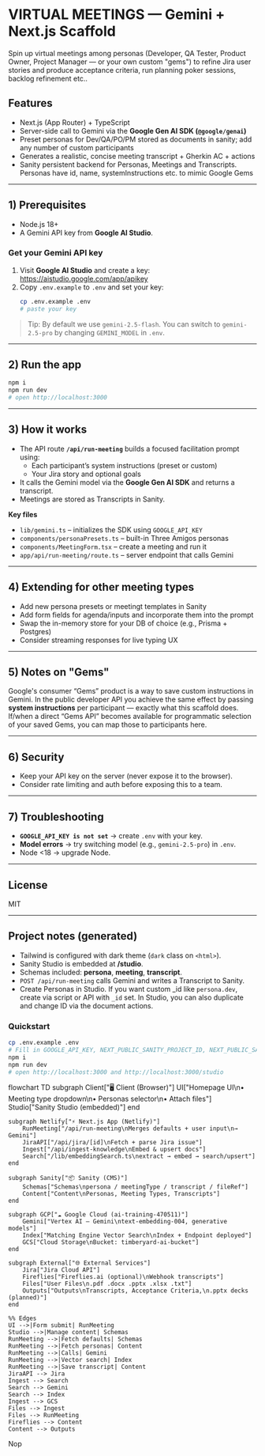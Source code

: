 # VIRTUAL MEETINGS — Gemini + Next.js Scaffold

Spin up virtual meetings among personas (Developer, QA Tester, Product Owner, Project Manager — or your own custom "gems") to refine Jira user stories and produce acceptance criteria, run planning poker sessions, backlog refinement etc..

## Features
- Next.js (App Router) + TypeScript
- Server-side call to Gemini via the **Google Gen AI SDK (`@google/genai`)**
- Preset personas for Dev/QA/PO/PM stored as documents in sanity; add any number of custom participants
- Generates a realistic, concise meeting transcript + Gherkin AC + actions
- Sanity persistent backend for Personas, Meetings and Transcripts. Personas have id, name, systemInstructions etc. to mimic Google Gems

---

## 1) Prerequisites
- Node.js 18+
- A Gemini API key from **Google AI Studio**.

### Get your Gemini API key
1. Visit **Google AI Studio** and create a key: https://aistudio.google.com/app/apikey  
2. Copy `.env.example` to `.env` and set your key:
   ```bash
   cp .env.example .env
   # paste your key
   ```

> Tip: By default we use `gemini-2.5-flash`. You can switch to `gemini-2.5-pro` by changing `GEMINI_MODEL` in `.env`.

---

## 2) Run the app
```bash
npm i
npm run dev
# open http://localhost:3000
```

---

## 3) How it works
- The API route **`/api/run-meeting`** builds a focused facilitation prompt using:
  - Each participant’s system instructions (preset or custom)
  - Your Jira story and optional goals
- It calls the Gemini model via the **Google Gen AI SDK** and returns a transcript.
- Meetings are stored as Transcripts in Sanity.

**Key files**
- `lib/gemini.ts` – initializes the SDK using `GOOGLE_API_KEY`
- `components/personaPresets.ts` – built-in Three Amigos personas
- `components/MeetingForm.tsx` – create a meeting and run it
- `app/api/run-meeting/route.ts` – server endpoint that calls Gemini

---

## 4) Extending for other meeting types
- Add new persona presets or meetingt templates in Sanity
- Add form fields for agenda/inputs and incorporate them into the prompt
- Swap the in-memory store for your DB of choice (e.g., Prisma + Postgres)
- Consider streaming responses for live typing UX

---

## 5) Notes on "Gems"
Google's consumer “Gems” product is a way to save custom instructions in Gemini. In the public developer API you achieve the same effect by passing **system instructions** per participant — exactly what this scaffold does. If/when a direct “Gems API” becomes available for programmatic selection of your saved Gems, you can map those to participants here.

---

## 6) Security
- Keep your API key on the server (never expose it to the browser).
- Consider rate limiting and auth before exposing this to a team.

---

## 7) Troubleshooting
- **`GOOGLE_API_KEY is not set`** → create `.env` with your key.
- **Model errors** → try switching model (e.g., `gemini-2.5-pro`) in `.env`.
- Node <18 → upgrade Node.

---

## License
MIT


---

## Project notes (generated)
- Tailwind is configured with dark theme (`dark` class on `<html>`).
- Sanity Studio is embedded at **/studio**.
- Schemas included: **persona**, **meeting**, **transcript**.
- `POST /api/run-meeting` calls Gemini and writes a Transcript to Sanity.
- Create Personas in Studio. If you want custom _id like `persona.dev`, create via script or API with `_id` set. In Studio, you can also duplicate and change ID via the document actions.

### Quickstart
```bash
cp .env.example .env
# Fill in GOOGLE_API_KEY, NEXT_PUBLIC_SANITY_PROJECT_ID, NEXT_PUBLIC_SANITY_DATASET, SANITY_API_WRITE_TOKEN
npm i
npm run dev
# open http://localhost:3000 and http://localhost:3000/studio
```

flowchart TD
    subgraph Client["🖥️ Client (Browser)"]
        UI["Homepage UI\n• Meeting type dropdown\n• Personas selector\n• Attach files"]
        Studio["Sanity Studio (embedded)"]
    end

    subgraph Netlify["⚡ Next.js App (Netlify)"]
        RunMeeting["/api/run-meeting\nMerges defaults + user input\n→ Gemini"]
        JiraAPI["/api/jira/[id]\nFetch + parse Jira issue"]
        Ingest["/api/ingest-knowledge\nEmbed & upsert docs"]
        Search["/lib/embeddingSearch.ts\nextract → embed → search/upsert"]
    end

    subgraph Sanity["📦 Sanity (CMS)"]
        Schemas["Schemas\npersona / meetingType / transcript / fileRef"]
        Content["Content\nPersonas, Meeting Types, Transcripts"]
    end

    subgraph GCP["☁️ Google Cloud (ai-training-470511)"]
        Gemini["Vertex AI — Gemini\ntext-embedding-004, generative models"]
        Index["Matching Engine Vector Search\nIndex + Endpoint deployed"]
        GCS["Cloud Storage\nBucket: timberyard-ai-bucket"]
    end

    subgraph External["🌐 External Services"]
        Jira["Jira Cloud API"]
        Fireflies["Fireflies.ai (optional)\nWebhook transcripts"]
        Files["User Files\n.pdf .docx .pptx .xlsx .txt"]
        Outputs["Outputs\nTranscripts, Acceptance Criteria,\n.pptx decks (planned)"]
    end

    %% Edges
    UI -->|Form submit| RunMeeting
    Studio -->|Manage content| Schemas
    RunMeeting -->|Fetch defaults| Schemas
    RunMeeting -->|Fetch personas| Content
    RunMeeting -->|Calls| Gemini
    RunMeeting -->|Vector search| Index
    RunMeeting -->|Save transcript| Content
    JiraAPI --> Jira
    Ingest --> Search
    Search --> Gemini
    Search --> Index
    Ingest --> GCS
    Files --> Ingest
    Files --> RunMeeting
    Fireflies --> Content
    Content --> Outputs
Nop
